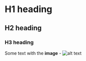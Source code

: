 # H1 heading 

## H2 heading 

### H3 heading 

Some text with the **image** - ![alt text](./neeext.svg)
